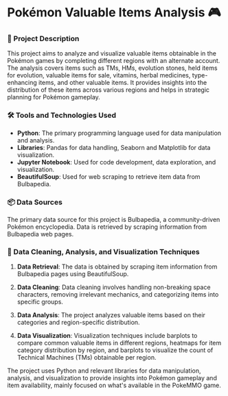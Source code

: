 # Pokémon Valuable Items Analysis 🎮

### 📄 Project Description

This project aims to analyze and visualize valuable items obtainable in the Pokémon games by completing different regions with an alternate account. The analysis covers items such as TMs, HMs, evolution stones, held items for evolution, valuable items for sale, vitamins, herbal medicines, type-enhancing items, and other valuable items. It provides insights into the distribution of these items across various regions and helps in strategic planning for Pokémon gameplay.

### 🛠️ Tools and Technologies Used

- **Python**: The primary programming language used for data manipulation and analysis.
- **Libraries**: Pandas for data handling, Seaborn and Matplotlib for data visualization.
- **Jupyter Notebook**: Used for code development, data exploration, and visualization.
- **BeautifulSoup**: Used for web scraping to retrieve item data from Bulbapedia.

### 📦 Data Sources

The primary data source for this project is Bulbapedia, a community-driven Pokémon encyclopedia. Data is retrieved by scraping information from Bulbapedia web pages.

### 🧹 Data Cleaning, Analysis, and Visualization Techniques

1. **Data Retrieval**: The data is obtained by scraping item information from Bulbapedia pages using BeautifulSoup.

2. **Data Cleaning**: Data cleaning involves handling non-breaking space characters, removing irrelevant mechanics, and categorizing items into specific groups.

3. **Data Analysis**: The project analyzes valuable items based on their categories and region-specific distribution.

4. **Data Visualization**: Visualization techniques include barplots to compare common valuable items in different regions, heatmaps for item category distribution by region, and barplots to visualize the count of Technical Machines (TMs) obtainable per region.

The project uses Python and relevant libraries for data manipulation, analysis, and visualization to provide insights into Pokémon gameplay and item availability, mainly focused on what's available in the PokeMMO game.
